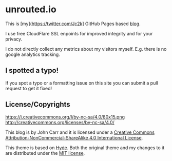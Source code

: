 # unrouted.io

This is [my](https://twitter.com/Jc2k] GitHub Pages based [blog](https://unrouted.io).

I use free CloudFlare SSL enpoints for improved integrity and for your privacy.

I do not directly collect any metrics about my visitors myself. E.g. there is no google analytics tracking.


## I spotted a typo!

If you spot a typo or a formatting issue on this site you can submit a pull request to get it fixed!


## License/Copyrights

https://i.creativecommons.org/l/by-nc-sa/4.0/80x15.png
http://creativecommons.org/licenses/by-nc-sa/4.0/

This blog is by John Carr and it is licensed under a [Creative Commons Attribution-NonCommercial-ShareAlike 4.0 International License](http://creativecommons.org/licenses/by-nc-sa/4.0/).

This theme is based on [Hyde](http://hyde.getpoole.com). Both the original theme and my changes to it are distributed under the [MIT license](https://github.com/poole/hyde/blob/master/LICENSE.md).
